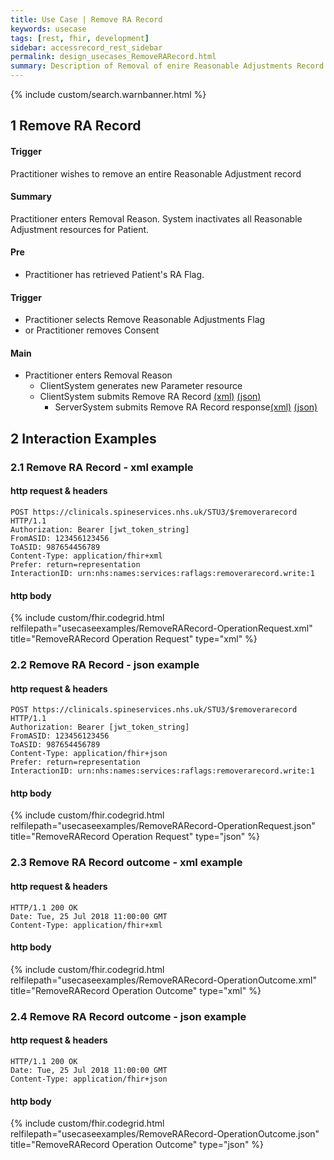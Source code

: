 ```yaml
---
title: Use Case | Remove RA Record
keywords: usecase
tags: [rest, fhir, development]
sidebar: accessrecord_rest_sidebar
permalink: design_usecases_RemoveRARecord.html
summary: Description of Removal of enire Reasonable Adjustments Record from Spine via the FHIR&reg; Reasonable Adjustments API
---
```

{% include custom/search.warnbanner.html %}

## 1 Remove RA Record ##

#### Trigger ####
Practitioner wishes to remove an entire Reasonable Adjustment record

#### Summary ####
Practitioner enters Removal Reason. System inactivates all Reasonable Adjustment resources for Patient.  

#### Pre ####
* Practitioner has retrieved Patient's RA Flag. 

#### Trigger ####
* Practitioner selects Remove Reasonable Adjustments Flag
* or Practitioner removes Consent

#### Main ####
* Practitioner enters Removal Reason
  * ClientSystem generates new Parameter resource 
  * ClientSystem submits Remove RA Record [(xml)](design_usecases_RemoveRARecord.html#21-removerarecord-operation---xml-example) [(json)](design_usecases_RemoveRARecord.html#21-removerarecord-operation---json-example)
    * ServerSystem submits Remove RA Record response[(xml)](design_usecases_RemoveRARecord.html#23-removerarecord-operation-outcome---xml-example) [(json)](design_usecases_RemoveRARecord.html#24-removerarecord-operation-outcome---json-example)

## 2 Interaction Examples ##

### 2.1 Remove RA Record - xml example ###
#### http request & headers ####
```
POST https://clinicals.spineservices.nhs.uk/STU3/$removerarecord HTTP/1.1
Authorization: Bearer [jwt_token_string]
FromASID: 123456123456
ToASID: 987654456789
Content-Type: application/fhir+xml
Prefer: return=representation
InteractionID: urn:nhs:names:services:raflags:removerarecord.write:1

```

#### http body ####
{% include custom/fhir.codegrid.html
relfilepath="usecaseexamples/RemoveRARecord-OperationRequest.xml"
title="RemoveRARecord Operation Request"
type="xml" %}

### 2.2 Remove RA Record - json example ###
#### http request & headers ####
```
POST https://clinicals.spineservices.nhs.uk/STU3/$removerarecord HTTP/1.1
Authorization: Bearer [jwt_token_string]
FromASID: 123456123456
ToASID: 987654456789
Content-Type: application/fhir+json
Prefer: return=representation
InteractionID: urn:nhs:names:services:raflags:removerarecord.write:1

```

#### http body ####
{% include custom/fhir.codegrid.html
relfilepath="usecaseexamples/RemoveRARecord-OperationRequest.json"
title="RemoveRARecord Operation Request"
type="json" %}

### 2.3 Remove RA Record outcome - xml example ###
#### http request & headers ####
```
HTTP/1.1 200 OK
Date: Tue, 25 Jul 2018 11:00:00 GMT
Content-Type: application/fhir+xml

```

#### http body ####
{% include custom/fhir.codegrid.html
relfilepath="usecaseexamples/RemoveRARecord-OperationOutcome.xml"
title="RemoveRARecord Operation Outcome"
type="xml" %}

### 2.4 Remove RA Record outcome - json example ###
#### http request & headers ####
```
HTTP/1.1 200 OK
Date: Tue, 25 Jul 2018 11:00:00 GMT
Content-Type: application/fhir+json

```

#### http body ####
{% include custom/fhir.codegrid.html
relfilepath="usecaseexamples/RemoveRARecord-OperationOutcome.json"
title="RemoveRARecord Operation Outcome"
type="json" %}
